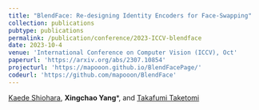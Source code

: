 ```yaml
---
title: "BlendFace: Re-designing Identity Encoders for Face-Swapping"
collection: publications
pubtype: publications
permalink: /publication/conference/2023-ICCV-blendface
date: 2023-10-4
venue: 'International Conference on Computer Vision (ICCV), Oct'
paperurl: 'https://arxiv.org/abs/2307.10854'
projecturl: 'https://mapooon.github.io/BlendFacePage/'
codeurl: 'https://github.com/mapooon/BlendFace'
---
```


[Kaede Shiohara](https://mapooon.github.io/), **Xingchao Yang***, and [Takafumi Taketomi](https://taketomitakafumi.sakura.ne.jp/web/en/)